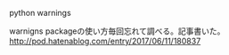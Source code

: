 python warnings

warnigns packageの使い方毎回忘れて調べる。記事書いた。
http://pod.hatenablog.com/entry/2017/06/11/180837
